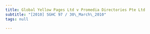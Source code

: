 ```yaml
---
title: Global Yellow Pages Ltd v Promedia Directories Pte Ltd
subtitle: "[2010] SGHC 97 / 30\_March\_2010"
tags: null

---
```


